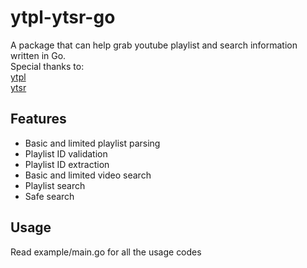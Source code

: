 # ytpl-ytsr-go
A package that can help grab youtube playlist and search information written in Go.  
Special thanks to:  
[ytpl](https://github.com/distubejs/ytpl)  
[ytsr](https://github.com/distubejs/ytsr)  
## Features
- Basic and limited playlist parsing
- Playlist ID validation
- Playlist ID extraction
- Basic and limited video search
- Playlist search
- Safe search
## Usage
Read example/main.go for all the usage codes